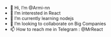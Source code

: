 - 👋 Hi, I’m @Armi-nn                              
- 👀 I’m interested in React                                      
- 🌱 I’m currently learning nodejs                                       
- 💞️ I’m looking to collaborate on Big Companies                                              
- 📫 How to reach me in Telegram : @MrReact                                   
<!--- 
Armi-nn/Armi-nn is a ✨ special ✨ repository because its `README.md` (this file) appears on your GitHub profile.
You can click the Preview link to take a look at your changes.
--->
